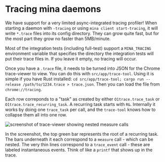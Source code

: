 # Tracing mina daemons

We have support for a very limited async-integrated tracing profiler!
When starting a daemon with `-tracing` or using `mina client start-tracing`,
it will write `*.trace` files into its config directory. They can grow
quite fast, but for the most part they grow no faster than 5MB/minute.

Most of the integration tests (including full-test) support a `MINA_TRACING`
environment variable that specifies the directory the integration tests
will put their trace files in. If you leave it empty, no tracing will
occur.

Once you have a `.trace` file, it needs to be turned into JSON for the
Chrome trace-viewer to view. You can do this with `src/app/trace-tool`.
Using it is simple if you have Rust installed: `cd src/app/trace-tool; cargo run --release /path/to/1234.trace > trace.json`.
Then you can load the file from `chrome://tracing`.

Each row correponds to a "task" as created by either `O1trace.trace_task` or
`O1trace.trace_recurring_task`. A recurring task starts with `R&`. Internally
it works by doing one `trace_task` per call, and the `trace-tool` knows how
to collapse them all into one row.

![screenshot of trace-viewer showing nested measure calls](./res/tracing-example.png)

In the screenshot, the top green bar represents the root of a recurring task.
The bars underneath it each correspond to a `measure` call - which can be nested.
The very thin lines correspond to a `trace_event` call - these are labeled instantaneous
events. Think of like a `printf` that shows up in the trace.
